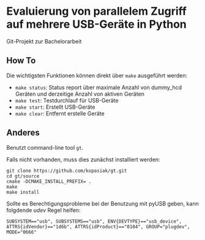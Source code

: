 # Evaluierung von parallelem Zugriff auf mehrere USB-Geräte in Python

Git-Projekt zur Bachelorarbeit

## How To

Die wichtigsten Funktionen können direkt über `make` ausgeführt werden:

- `make status`: Status report über maximale Anzahl von dummy_hcd Geräten und derzeitige Anzahl von aktiven Geräten
- `make test`: Testdurchlauf für USB-Geräte
- `make start`: Erstellt USB-Geräte
- `make clear`: Entfernt erstelle Geräte

## Anderes

Benutzt command-line tool `gt`.

Falls nicht vorhanden, muss dies zunächst installiert werden:
```
git clone https://github.com/kopasiak/gt.git
cd gt/source
cmake -DCMAKE_INSTALL_PREFIX= .
make
make install
```

Sollte es Berechtigungsprobleme bei der Benutzung mit pyUSB geben, kann folgdende *udev* Regel helfen:

```
SUBSYSTEM=="usb", SUBSYSTEMS=="usb", ENV{DEVTYPE}=="usb_device", ATTRS{idVendor}=="1d6b", ATTRS{idProduct}=="0104", GROUP="plugdev", MODE="0666"
```
